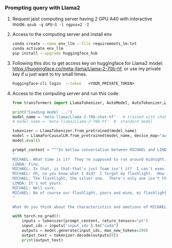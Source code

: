 ### Prompting query with Llama2

1. Request jaist computing server having 2 GPU A40 with interactive mode. 
   ```qsub -q GPU-S -l ngpus=2 -I ```

2. Access to the computing server and install env
    ```cmd
    conda create --name env_llm --file requirements_lm.txt
    conda activate env_llm  
    pip install --upgrade huggingface_hub
    ```
3. Following this doc to get access key on huggingface for Llama2 model: https://huggingface.co/meta-llama/Llama-2-70b-hf, or use my private key if u just want to try small times. 
   ```cmd
   huggingface-cli login  --token   <YOUR_PRIVATE_TOKEN>
   ```
4. Access to the computing server and run this code
    ```python  
    from transformers import LlamaTokenizer, AutoModel, AutoTokenizer,LlamaForCausalLM

    print("Loading model ...")
    model_name = 'meta-llama/Llama-2-70b-chat-hf'   # trained with chat and instruction  
    # model_name = 'meta-llama/Llama-2-70b-hf'  #  standard model 

    tokenizer = LlamaTokenizer.from_pretrained(model_name) 
    model = LlamaForCausalLM.from_pretrained(model_name, device_map="auto", load_in_8bit=True)
    model.eval()

    prompt_content = """In bellow conversation between MICHAEL and LINDA: 
    "
    MICHAEL: What time is it?  They're supposed to run around midnight.  This is great isn't it?  Look at this night we've got here.  It couldn't be better.
    LINDA: Fine.
    MICHAEL: Is that, is that-that's just foam isn't it?  I can't even tell
    MICHAEL: Oh, no you know what I did?  I forgot my flashlight.  How could I be so stupid I forgot my flashlight.
    MICHAEL: The flashlight, the silver one.  There's only one isn't there?
    LINDA: It's not yours.
    MICHAEL: Well sure.
    MICHAEL: No of course our flashlight, yours and mine, mi flashlight es su flashlight naturally.  How could we not think to bring it?
    "

    What do you think about the characteristics and emotions of MICHAEL from the above conversation?"""

    with torch.no_grad():
        inputs = tokenizer(prompt_content, return_tensors="pt")
        input_ids = inputs['input_ids'].to("cuda")
        outputs = model.generate(input_ids, max_new_tokens=200)
        output_text = tokenizer.decode(outputs[0])
        print(output_text)
    ```
